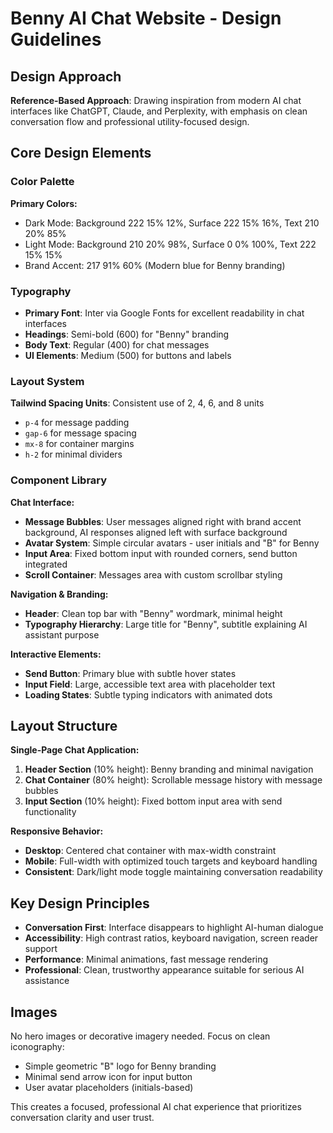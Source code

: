 # Benny AI Chat Website - Design Guidelines

## Design Approach
**Reference-Based Approach**: Drawing inspiration from modern AI chat interfaces like ChatGPT, Claude, and Perplexity, with emphasis on clean conversation flow and professional utility-focused design.

## Core Design Elements

### Color Palette
**Primary Colors:**
- Dark Mode: Background 222 15% 12%, Surface 222 15% 16%, Text 210 20% 85%
- Light Mode: Background 210 20% 98%, Surface 0 0% 100%, Text 222 15% 15%
- Brand Accent: 217 91% 60% (Modern blue for Benny branding)

### Typography
- **Primary Font**: Inter via Google Fonts for excellent readability in chat interfaces
- **Headings**: Semi-bold (600) for "Benny" branding
- **Body Text**: Regular (400) for chat messages
- **UI Elements**: Medium (500) for buttons and labels

### Layout System
**Tailwind Spacing Units**: Consistent use of 2, 4, 6, and 8 units
- `p-4` for message padding
- `gap-6` for message spacing
- `mx-8` for container margins
- `h-2` for minimal dividers

### Component Library

**Chat Interface:**
- **Message Bubbles**: User messages aligned right with brand accent background, AI responses aligned left with surface background
- **Avatar System**: Simple circular avatars - user initials and "B" for Benny
- **Input Area**: Fixed bottom input with rounded corners, send button integrated
- **Scroll Container**: Messages area with custom scrollbar styling

**Navigation & Branding:**
- **Header**: Clean top bar with "Benny" wordmark, minimal height
- **Typography Hierarchy**: Large title for "Benny", subtitle explaining AI assistant purpose

**Interactive Elements:**
- **Send Button**: Primary blue with subtle hover states
- **Input Field**: Large, accessible text area with placeholder text
- **Loading States**: Subtle typing indicators with animated dots

## Layout Structure

**Single-Page Chat Application:**
1. **Header Section** (10% height): Benny branding and minimal navigation
2. **Chat Container** (80% height): Scrollable message history with message bubbles
3. **Input Section** (10% height): Fixed bottom input area with send functionality

**Responsive Behavior:**
- **Desktop**: Centered chat container with max-width constraint
- **Mobile**: Full-width with optimized touch targets and keyboard handling
- **Consistent**: Dark/light mode toggle maintaining conversation readability

## Key Design Principles
- **Conversation First**: Interface disappears to highlight AI-human dialogue
- **Accessibility**: High contrast ratios, keyboard navigation, screen reader support
- **Performance**: Minimal animations, fast message rendering
- **Professional**: Clean, trustworthy appearance suitable for serious AI assistance

## Images
No hero images or decorative imagery needed. Focus on clean iconography:
- Simple geometric "B" logo for Benny branding
- Minimal send arrow icon for input button
- User avatar placeholders (initials-based)

This creates a focused, professional AI chat experience that prioritizes conversation clarity and user trust.
